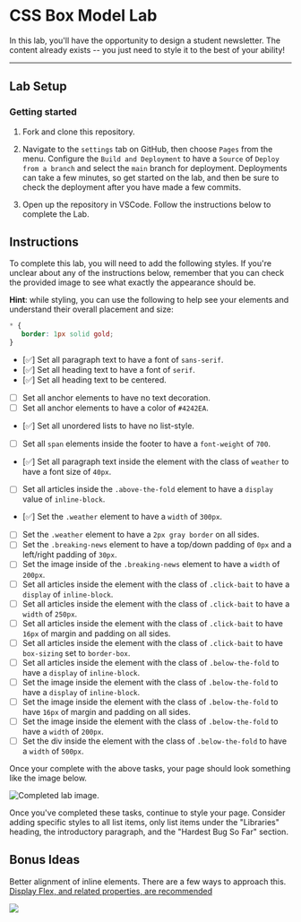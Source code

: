 # CSS Box Model Lab

In this lab, you'll have the opportunity to design a student newsletter. The content already exists -- you just need to style it to the best of your ability!

---

## Lab Setup

### Getting started

1. Fork and clone this repository.

1. Navigate to the `settings` tab on GitHub, then choose `Pages` from the menu. Configure the `Build and Deployment` to have a `Source` of `Deploy from a branch` and select the `main` branch for deployment. Deployments can take a few minutes, so get started on the lab, and then be sure to check the deployment after you have made a few commits.

1. Open up the repository in VSCode. Follow the instructions below to complete the Lab.

## Instructions

To complete this lab, you will need to add the following styles. If you're unclear about any of the instructions below, remember that you can check the provided image to see what exactly the appearance should be.

**Hint**: while styling, you can use the following to help see your elements and understand their overall placement and size:

```CSS
* {
   border: 1px solid gold;
}
```

- [✅] Set all paragraph text to have a font of `sans-serif`.
- [✅] Set all heading text to have a font of `serif`.
- [✅] Set all heading text to be centered.
- [ ] Set all anchor elements to have no text decoration.
- [ ] Set all anchor elements to have a color of `#4242EA`.
- [✅] Set all unordered lists to have no list-style.
- [ ] Set all `span` elements inside the footer to have a `font-weight` of `700`.
- [✅] Set all paragraph text inside the element with the class of `weather` to have a font size of `40px`.
- [ ] Set all articles inside the `.above-the-fold` element to have a `display` value of `inline-block`.
- [✅] Set the `.weather` element to have a `width` of `300px`.
- [ ] Set the `.weather` element to have a `2px gray border` on all sides.
- [ ] Set the `.breaking-news` element to have a top/down padding of `0px` and a left/right padding of `30px`.
- [ ] Set the image inside of the `.breaking-news` element to have a `width` of `200px`.
- [ ] Set all articles inside the element with the class of `.click-bait` to have a `display` of `inline-block`.
- [ ] Set all articles inside the element with the class of `.click-bait` to have a `width` of `250px`.
- [ ] Set all articles inside the element with the class of `.click-bait` to have `16px` of margin and padding on all sides.
- [ ] Set all articles inside the element with the class of `.click-bait` to have `box-sizing` set to `border-box`.
- [ ] Set all articles inside the element with the class of `.below-the-fold` to have a `display` of `inline-block`.
- [ ] Set the image inside the element with the class of `.below-the-fold` to have a `display` of `inline-block`.
- [ ] Set the image inside the element with the class of `.below-the-fold` to have `16px` of margin and padding on all sides.
- [ ] Set the image inside the element with the class of `.below-the-fold` to have a `width` of `200px`.
- [ ] Set the div inside the element with the class of `.below-the-fold` to have a `width` of `500px`.

Once your complete with the above tasks, your page should look something like the image below.

![Completed lab image.](./assets/basic-example-completed.png)

Once you've completed these tasks, continue to style your page. Consider adding specific styles to all list items, only list items under the "Libraries" heading, the introductory paragraph, and the "Hardest Bug So Far" section.

## Bonus Ideas

Better alignment of inline elements. There are a few ways to approach this. [Display Flex, and related properties, are recommended](https://css-tricks.com/snippets/css/a-guide-to-flexbox/)

![](./assets/bonus-example-completed.png)
